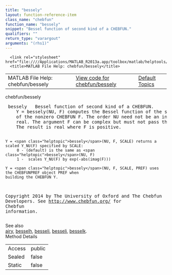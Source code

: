 ```yaml
---
title: "bessely"
layout: function-reference-item
class_name: "chebfun"
function_name: "bessely"
snippet: "Bessel function of second kind of a CHEBFUN."
qualifiers: ""
return_type: "varargout"
arguments: "(rhs1)"
---
```


<html>
   <head>
      <meta http-equiv="Content-Type" content="text/html; charset=utf-8">
   
      <link rel="stylesheet" href="file:////Applications/MATLAB_R2013a.app/toolbox/matlab/helptools/private/helpwin.css">
      <title>MATLAB File Help: chebfun/bessely</title>
   </head>
   <body>
      <!--Single-page help-->
      <table border="0" cellspacing="0" width="100%">
         <tr class="subheader">
            <td class="headertitle">MATLAB File Help: chebfun/bessely</td>
            <td class="subheader-left"><a href="matlab:edit chebfun/bessely">View code for chebfun/bessely</a></td>
            <td class="subheader-right"><a href="matlab:helpwin">Default Topics</a></td>
         </tr>
      </table>
      <div class="title">chebfun/bessely</div>
      <div class="helptext"><pre><!--helptext --> <span class="helptopic">bessely</span>   Bessel function of second kind of a CHEBFUN.
    Y = <span class="helptopic">bessely</span>(NU, F) computes the Bessel function of the second kind Y_NU(F)
    of the nonzero CHEBFUN F. The order NU need not be an integer but must be
    real. The argument F can be complex but must not pass through the origin.
    The result is real where F is positive.
 
    Y = <span class="helptopic">bessely</span>(NU, F, SCALE) returns a scaled Y_NU(F) specified by SCALE:
         0 - (default) is the same as <span class="helptopic">bessely</span>(NU, F)
         1 -  scales Y_NU(F) by exp(-abs(imag(F)))
 
    Y = <span class="helptopic">bessely</span>(NU, F, SCALE, PREF) uses the CHEBFUNPREF object PREF when
    building the CHEBFUN Y.
 
  
 
  Copyright 2014 by The University of Oxford and The Chebfun Developers.
  See <a href="http://www.chebfun.org/">http://www.chebfun.org/</a> for Chebfun information.</pre></div><!--after help --><!--seeAlso--><div class="footerlinktitle">See also</div><div class="footerlink"> <a href="matlab:helpwin chebfun/airy">airy</a>, <a href="matlab:helpwin chebfun/besselh">besselh</a>, <a href="matlab:helpwin chebfun/besseli">besseli</a>, <a href="matlab:helpwin chebfun/besselj">besselj</a>, <a href="matlab:helpwin chebfun/besselk">besselk</a>.</div>
      <!--Method-->
      <div class="sectiontitle">Method Details</div>
      <table class="class-details">
         <tr>
            <td class="class-detail-label">Access</td>
            <td>public</td>
         </tr>
         <tr>
            <td class="class-detail-label">Sealed</td>
            <td>false</td>
         </tr>
         <tr>
            <td class="class-detail-label">Static</td>
            <td>false</td>
         </tr>
      </table>
   </body>
</html>

